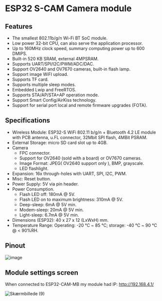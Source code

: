 # ESP32 S-CAM Camera module

## Features

* The smallest 802.11b/g/n Wi-Fi BT SoC module.
* Low power 32-bit CPU, can also serve the application processor.
* Up to 160MHz clock speed, summary computing power up to 600 DMIPS.
* Built-in 520 KB SRAM, external 4MPSRAM.
* Supports UART/SPI/I2C/PWM/ADC/DAC.
* Support OV2640 and OV7670 cameras, built-in flash lamp.
* Support image WiFI upload.
* Supports TF card.
* Supports multiple sleep modes.
* Embedded Lwip and FreeRTOS.
* Supports STA/AP/STA+AP operation mode.
* Support Smart Config/AirKiss technology.
* Support for serial port local and remote firmware upgrades (FOTA).

## Specifications

* Wireless Module: ESP32-S WiFi 802.11 b/g/n + Bluetooth 4.2 LE module with PCB antenna, u.FL connector, 32Mbit SPI flash, 4MBit PSRAM.
* External Storage: micro SD card slot up to 4GB.
* Camera
  * FPC connector.
  * Support for OV2640 (sold with a board) or OV7670 cameras.
  * Image Format: JPEG( OV2640 support only ), BMP, grayscale.
  * LED flashlight.
* Expansion: 16x through-holes with UART, SPI, I2C, PWM.
* Misc: Reset button.
* Power Supply: 5V via pin header.
* Power Consumption.
  * Flash LED off: 180mA @ 5V.
  * Flash LED on to maximum brightness: 310mA @ 5V.
  * Deep-sleep: 6mA @ 5V min.
  * Modem-sleep: 20mA @ 5V min.
  * Light-sleep: 6.7mA @ 5V min.
* Dimensions (ESP32): 40 x 27 x 12 (LxWxH) mm.
* Temperature Range: Operating: -20 ℃ ~ 85 ℃; storage: -40 ℃ ~ 90 ℃ @ < 90%RH.

## Pinout
![image](https://user-images.githubusercontent.com/44589560/195549429-37e73d4e-082c-44f9-8b3e-816c8f901346.png)

## Module settings screen

When connected to ESP32-CAM-MB my module had IP: http://192.168.4.1/


![Skærmbillede (9)](https://user-images.githubusercontent.com/44589560/195547686-b3e29914-a9de-4411-bbb5-09edee03b268.png)
